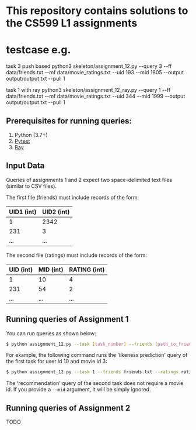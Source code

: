 # This repository contains solutions to the CS599 L1 assignments 

# testcase e.g.

task 3 push based
python3 skeleton/assignment_12.py --query 3 --ff data/friends.txt --mf data/movie_ratings.txt --uid 193 --mid 1805 --output output/output.txt --pull 1

task 1 with ray
python3 skeleton/assignment_12_ray.py --query 1 --ff data/friends.txt --mf data/movie_ratings.txt --uid 344 --mid 1999 --output output/output.txt --pull 1

## Prerequisites for running queries:

1. Python (3.7+)
2. [Pytest](https://docs.pytest.org/en/stable/)
3. [Ray](https://ray.io)

## Input Data

Queries of assignments 1 and 2 expect two space-delimited text files (similar to CSV files). 

The first file (friends) must include records of the form:

|UID1 (int)|UID2 (int)|
|----|----|
|1   |2342|
|231 |3   |
|... |... |

The second file (ratings) must include records of the form:

|UID (int)|MID (int)|RATING (int)|
|---|---|------|
|1  |10 |4     |
|231|54 |2     |
|...|...|...   |

## Running queries of Assignment 1

You can run queries as shown below: 

```bash
$ python assignment_12.py --task [task_number] --friends [path_to_friends_file.txt] --ratings [path_to_ratings_file.txt] --uid [user_id] --mid [movie_id]
```

For example, the following command runs the 'likeness prediction' query of the first task for user id 10 and movie id 3:

```bash
$ python assignment_12.py --task 1 --friends friends.txt --ratings ratings.txt --uid 10 --mid 3
```

The 'recommendation' query of the second task does not require a movie id. If you provide a `--mid` argument, it will be simply ignored.

## Running queries of Assignment 2

TODO
